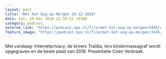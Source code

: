 ```yaml
---
layout: post
title: "Met het Oog op Morgen 29-12-2018"
date: Sat, 29 Dec 2018 22:26:21 +0100
category: podcast
externe_link: "https://podcast.npo.nl/file/met-het-oog-op-morgen/3445/nporadio1_met-het-oog-op-morgen_20181229_met-het-oog-op-morgen-29-12-2018.mp3"
feature_image: "https://podcast.npo.nl/file/met-het-oog-op-morgen/3445/nporadio1_met-het-oog-op-morgen_20181229_met-het-oog-op-morgen-29-12-2018.mp3"
---
```


Met vandaag: Internetprivacy, de broers Traïdia, Iers kindermassagraf wordt opgegraven en de beste plaat van 2018. Presentatie Coen Verbraak.
